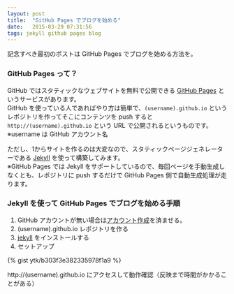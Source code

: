 ```yaml
---
layout: post
title:  "GitHub Pages でブログを始める"
date:   2015-03-29 07:31:56
tags: jekyll github pages blog
---
```


記念すべき最初のポストは GitHub Pages でブログを始める方法を。

### GitHub Pages って？
GitHub ではスタティックなウェブサイトを無料で公開できる [GitHub Pages](https://pages.github.com/) というサービスがあります。  
GitHub を使っている人であればやり方は簡単で、`(username).github.io` というレポジトリを作ってそこにコンテンツを push すると `http://(username).github.io` という URL で公開されるというものです。  
※username は GitHub アカウント名

ただし、1からサイトを作るのは大変なので、スタティックページジェネレーターである [Jekyll](http://jekyllrb.com/) を使って構築してみます。  
※GitHub Pages では Jekyll をサポートしているので、毎回ページを手動生成しなくとも、レポジトリに push するだけで GitHub Pages 側で自動生成処理が走ります。

### Jekyll を使って GitHub Pages でブログを始める手順
1. GitHub アカウントが無い場合は[アカウント作成](https://github.com/)を済ませる。
1. (username).github.io レポジトリを作る
1. [jekyll](http://jekyllrb.com/) をインストールする
1. セットアップ

{% gist ytk/b303f3e382335978f1a9 %}

http://(username).github.io にアクセスして動作確認（反映まで時間がかかることがある）
